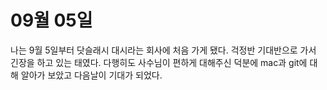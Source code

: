 # 09월 05일

나는 9월 5일부터 닷슬래시 대시라는 회사에 처음 가게 됐다. 걱정반 기대반으로 가서 긴장을 하고 있는 태였다.
다행히도 사수님이 편하게 대해주신 덕분에 mac과 git에 대해 알아가 보았고 다음날이 기대가 되었다.
